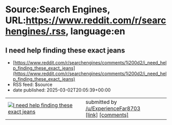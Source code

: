 # Source:Search Engines, URL:https://www.reddit.com/r/searchengines/.rss, language:en

## I need help finding these exact jeans
 - [https://www.reddit.com/r/searchengines/comments/1j200d2/i_need_help_finding_these_exact_jeans](https://www.reddit.com/r/searchengines/comments/1j200d2/i_need_help_finding_these_exact_jeans)
 - RSS feed: $source
 - date published: 2025-03-02T20:05:39+00:00

<table> <tr><td> <a href="https://www.reddit.com/r/searchengines/comments/1j200d2/i_need_help_finding_these_exact_jeans/"> <img src="https://b.thumbs.redditmedia.com/VbP49-96nqEEXZIFnTPyUHvKLNcaNcPtSDHeXuYcWiA.jpg" alt="I need help finding these exact jeans" title="I need help finding these exact jeans" /> </a> </td><td> &#32; submitted by &#32; <a href="https://www.reddit.com/user/ExperienceFar8703"> /u/ExperienceFar8703 </a> <br/> <span><a href="https://www.reddit.com/gallery/1j200d2">[link]</a></span> &#32; <span><a href="https://www.reddit.com/r/searchengines/comments/1j200d2/i_need_help_finding_these_exact_jeans/">[comments]</a></span> </td></tr></table>


